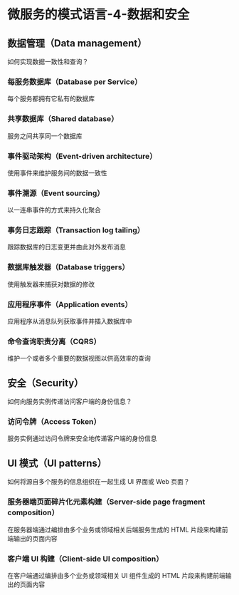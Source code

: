 ---
---
# 微服务的模式语言-4-数据和安全

## 数据管理（Data management）

如何实现数据一致性和查询？

### 每服务数据库（Database per Service）

每个服务都拥有它私有的数据库

### 共享数据库（Shared database）

服务之间共享同一个数据库

### 事件驱动架构（Event-driven architecture）

使用事件来维护服务间的数据一致性

### 事件溯源（Event sourcing）

以一连串事件的方式来持久化聚合

### 事务日志跟踪（Transaction log tailing）

跟踪数据库的日志变更并由此对外发布消息

### 数据库触发器（Database triggers）

使用触发器来捕获对数据的修改

### 应用程序事件（Application events）

应用程序从消息队列获取事件并插入数据库中

### 命令查询职责分离（CQRS）

维护一个或者多个重要的数据视图以供高效率的查询

## 安全（Security）

如何向服务实例传递访问客户端的身份信息？

### 访问令牌（Access Token）

服务实例通过访问令牌来安全地传递客户端的身份信息

## UI 模式（UI patterns）

如何将源自多个服务的信息组织在一起生成 UI 界面或 Web 页面？

### 服务器端页面碎片化元素构建（Server-side page fragment composition）

在服务器端通过编排由多个业务或领域相关后端服务生成的 HTML 片段来构建前端输出的页面内容

### 客户端 UI 构建（Client-side UI composition）

在客户端通过编排由多个业务或领域相关 UI 组件生成的 HTML 片段来构建前端输出的页面内容
